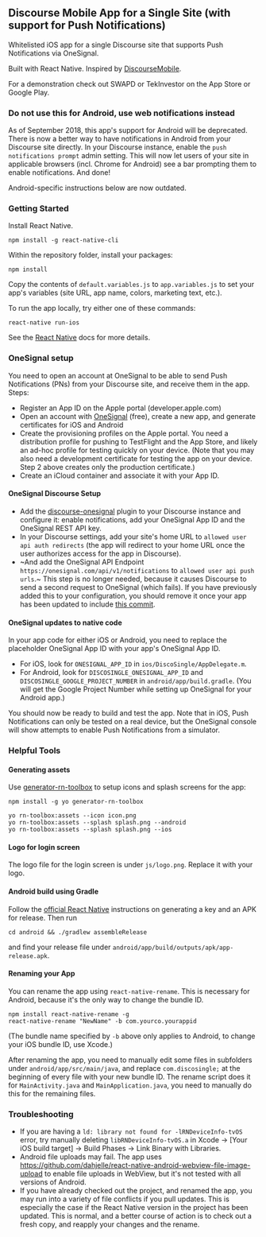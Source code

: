 Discourse Mobile App for a Single Site (with support for Push Notifications)
--- 

Whitelisted iOS app for a single Discourse site that supports Push Notifications via OneSignal. 

Built with React Native. Inspired by [DiscourseMobile](https://github.com/discourse/DiscourseMobile).

For a demonstration check out SWAPD or TekInvestor on the App Store or Google Play. 

### Do not use this for Android, use web notifications instead

As of September 2018, this app's support for Android will be deprecated. There is now a better way to have notifications in Android from your Discourse site directly. In your Discourse instance, enable the `push notifications prompt` admin setting. This will now let users of your site in applicable browsers (incl. Chrome for Android) see a bar prompting them to enable notifications. And done!

Android-specific instructions below are now outdated. 

### Getting Started

Install React Native.
```
npm install -g react-native-cli
```

Within the repository folder, install your packages:
```
npm install
```

Copy the contents of `default.variables.js` to `app.variables.js` to set your app's variables (site URL, app name, colors, marketing text, etc.). 

To run the app locally, try either one of these commands:

```
react-native run-ios
```

See the [React Native](https://facebook.github.io/react-native/docs/getting-started.html) docs for more details. 

### OneSignal setup

You need to open an account at OneSignal to be able to send Push Notifications (PNs) from your Discourse site, and receive them in the app. Steps: 

- Register an App ID on the Apple portal (developer.apple.com)
- Open an account with [OneSignal](https://www.onesignal.com) (free), create a new app, and generate certificates for iOS and Android
- Create the provisioning profiles on the Apple portal. You need a distribution profile for pushing to TestFlight and the App Store, and likely an ad-hoc profile for testing quickly on your device. (Note that you may also need a development certificate for testing the app on your device. Step 2 above creates only the production certificate.)
- Create an iCloud container and associate it with your App ID.

#### OneSignal Discourse Setup

- Add the [discourse-onesignal](https://github.com/pmusaraj/discourse-onesignal/) plugin to your Discourse instance and configure it: enable notifications, add your OneSignal App ID and the OneSignal REST API key.
- In your Discourse settings, add your site's home URL to `allowed user api auth redirects` (the app will redirect to your home URL once the user authorizes access for the app in Discourse). 
- ~And add the OneSignal API Endpoint `https://onesignal.com/api/v1/notifications` to `allowed user api push urls`.~ This step is no longer needed, because it causes Discourse to send a second request to OneSignal (which fails). If you have previously added this to your configuration, you should remove it once your app has been updated to include [this commit](https://github.com/pmusaraj/discourse-mobile-single-site-app/commit/c98ab1468ffb03030ff9793d17fe43af99d995a6).

#### OneSignal updates to native code

In your app code for either iOS or Android, you need to replace the placeholder OneSignal App ID with your app's OneSignal App ID. 

- For iOS, look for `ONESIGNAL_APP_ID` in `ios/DiscoSingle/AppDelegate.m`. 
- For Android, look for `DISCOSINGLE_ONESIGNAL_APP_ID` and `DISCOSINGLE_GOOGLE_PROJECT_NUMBER` in `android/app/build.gradle`. (You will get the Google Project Number while setting up OneSignal for your Android app.) 

You should now be ready to build and test the app. Note that in iOS, Push Notifications can only be tested on a real device, but the OneSignal console will show attempts to enable Push Notifications from a simulator.

### Helpful Tools

#### Generating assets
Use [generator-rn-toolbox](https://github.com/bamlab/generator-rn-toolbox) to setup icons and splash screens for the app: 

```
npm install -g yo generator-rn-toolbox

yo rn-toolbox:assets --icon icon.png
yo rn-toolbox:assets --splash splash.png --android
yo rn-toolbox:assets --splash splash.png --ios
```

#### Logo for login screen
The logo file for the login screen is under `js/logo.png`. Replace it with your logo.  

#### Android build using Gradle
Follow the [official React Native](https://facebook.github.io/react-native/docs/signed-apk-android.html) instructions on generating a key and an APK for release. Then run
```
cd android && ./gradlew assembleRelease
```
and find your release file under `android/app/build/outputs/apk/app-release.apk`. 

#### Renaming your App

You can rename the app using `react-native-rename`. This is necessary for Android, because it's the only way to change the bundle ID. 

```
npm install react-native-rename -g
react-native-rename "NewName" -b com.yourco.yourappid
```

(The bundle name specified by `-b` above only applies to Android, to change your iOS bundle ID, use Xcode.)

After renaming the app, you need to manually edit some files in subfolders under `android/app/src/main/java`, and replace `com.discosingle;` at the beginning of every file with your new bundle ID. The rename script does it for `MainActivity.java` and `MainApplication.java`, you need to manually do this for the remaining files. 

### Troubleshooting

- If you are having a `ld: library not found for -lRNDeviceInfo-tvOS` error, try manually deleting `libRNDeviceInfo-tvOS.a` in Xcode -> [Your iOS build target] -> Build Phases -> Link Binary with Libraries.
- Android file uploads may fail. The app uses https://github.com/dahjelle/react-native-android-webview-file-image-upload to enable file uploads in WebView, but it's not tested with all versions of Android.
- If you have already checked out the project, and renamed the app, you may run into a variety of file conflicts if you pull updates. This is especially the case if the React Native version in the project has been updated. This is normal, and a better course of action is to check out a fresh copy, and reapply your changes and the rename. 
